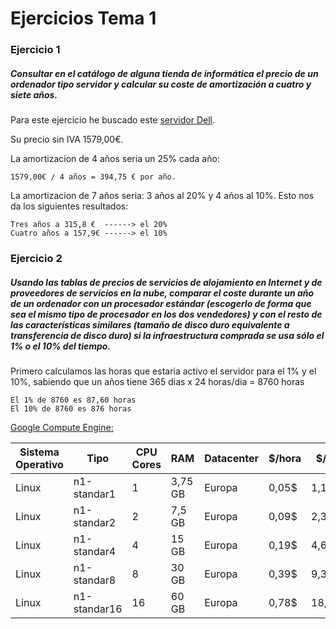 # Ejercicios Tema 1

### Ejercicio 1
##### Consultar en el catálogo de alguna tienda de informática el precio de un ordenador tipo servidor y calcular su coste de amortización a cuatro y siete años.

Para este ejercicio he buscado este [servidor Dell](http://configure.euro.dell.com/dellstore/config.aspx?oc=pet110ii04&model_id=poweredge-t110-2&c=es&l=es&s=bsd&cs=esbsdt1&).

Su precio sin IVA 1579,00€. 

La amortizacion de 4 años seria un 25% cada año:

	1579,00€ / 4 años = 394,75 € por año. 

La amortizacion de 7 años seria: 3 años al 20% y 4 años al 10%. Esto nos da los siguientes resultados:

	Tres años a 315,8 €  ------> el 20%
    Cuatro años a 157,9€ ------> el 10%


### Ejercicio 2
##### Usando las tablas de precios de servicios de alojamiento en Internet y de proveedores de servicios en la nube, comparar el coste durante un año de un ordenador con un procesador estándar (escogerlo de forma que sea el mismo tipo de procesador en los dos vendedores) y con el resto de las características similares (tamaño de disco duro equivalente a transferencia de disco duro) si la infraestructura comprada se usa sólo el 1% o el 10% del tiempo.

Primero calculamos las horas que estaria activo el servidor para el 1% y el 10%, sabiendo que un años tiene 365 dias x 24 horas/dia = 8760 horas

	El 1% de 8760 es 87,60 horas
    El 10% de 8760 es 876 horas

[Google Compute Engine:](https://cloud.google.com/products/calculator/)

| Sistema Operativo | Tipo | CPU Cores | RAM | Datacenter | $/hora | $/dia | $/mes | $/año | Precio 1% | Precio 10% |
|--------|--------|--------|--------|--------|--------|--------|--------|--------|--------|--------|
| Linux | n1-standar1 | 1 | 3,75 GB | Europa | 0,05$ | 1,16$ | 34,87$ | 418,44$  |  $ |$ |
| Linux | n1-standar2 | 2 | 7,5 GB | Europa | 0,09$ | 2,33$ | 69,75$ | 837$  |  $ | $ |
| Linux | n1-standar4 | 4 | 15 GB | Europa | 0,19$ | 4,65$ | 139,49$ |  1673,88$ | $  | $ |
| Linux | n1-standar8 | 8 | 30 GB | Europa | 0,39$ | 9,30$ | 278,98$ | 3347,76$  | $  | $ |
| Linux | n1-standar16 | 16 | 60 GB | Europa | 0,78$ | 18,60$ | 557,96$ | 6695,52$  | $  |$  |

